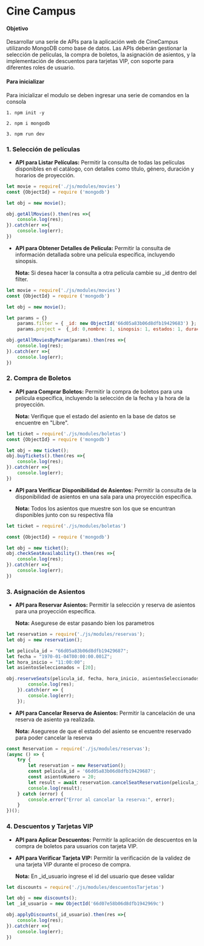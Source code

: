 # Cine Campus



#### Objetivo

Desarrollar una serie de APIs para la aplicación web de CineCampus utilizando MongoDB como base de datos. Las APIs deberán gestionar la selección de películas, la compra de boletos, la asignación de asientos, y la implementación de descuentos para tarjetas VIP, con soporte para diferentes roles de usuario.



#### Para inicializar 

Para inicializar el modulo se deben ingresar una serie de comandos en la consola

```
1. npm init -y

2. npm i mongodb

3. npm run dev
```



### 1. Selección de películas

- **API para Listar Películas:**  Permitir la consulta de todas las películas disponibles en el catálogo, con detalles como título, género, duración y horarios de proyección.

```javascript
let movie = require('./js/modules/movies')
const {ObjectId} = require ('mongodb')

let obj = new movie();

obj.getAllMovies().then(res =>{
    console.log(res);
}).catch(err =>{
    console.log(err);
})
```



- **API para Obtener Detalles de Película:**  Permitir la consulta de información detallada sobre una película específica, incluyendo sinopsis.

  **Nota:**  Si desea hacer la consulta a otra película cambie su _id dentro del filter.

```javascript
let movie = require('./js/modules/movies')
const {ObjectId} = require ('mongodb')

let obj = new movie();

let params = {}
	params.filter = { _id: new ObjectId('66d05a83b06d8dfb19429683') };
    params.project =  {_id: 0,nombre: 1, sinopsis: 1, estados: 1, duracion: 1}

obj.getAllMoviesByParam(params).then(res =>{
    console.log(res);
}).catch(err =>{
    console.log(err);
})
```
### 2. Compra de Boletos

- **API para Comprar Boletos:**  Permitir la compra de boletos para una película específica, incluyendo la selección de la fecha y la hora de la proyección.

    **Nota:**  Verifique que el estado del asiento en la base de datos se encuentre en "Libre".

```javascript
let ticket = require('./js/modules/boletas')
const {ObjectId} = require ('mongodb')

let obj = new ticket();
obj.buyTickets().then(res =>{
    console.log(res);
}).catch(err =>{
    console.log(err);
})
```

- **API para Verificar Disponibilidad de Asientos:** Permitir la consulta de la disponibilidad de asientos en una sala para una proyección específica.

    **Nota:**  Todos los asientos que muestre son los que se encuntran disponibles junto con su respectiva fila

```javascript
let ticket = require('./js/modules/boletas')

const {ObjectId} = require ('mongodb')

let obj = new ticket();
obj.checkSeatAvailability().then(res =>{
    console.log(res);
}).catch(err =>{
    console.log(err);
})
```

### 3. Asignación de Asientos

- **API para Reservar Asientos:** Permitir la selección y reserva de asientos para una proyección específica.

    **Nota:**  Asegurese de estar pasando bien los parametros

```javascript
let reservation = require('./js/modules/reservas');
let obj = new reservation();

let pelicula_id = "66d05a83b06d8dfb19429687";
let fecha = "1970-01-04T00:00:00.001Z";
let hora_inicio = "11:00:00";
let asientosSeleccionados = [20];

obj.reserveSeats(pelicula_id, fecha, hora_inicio, asientosSeleccionados).then(res => {
        console.log(res);
    }).catch(err => {
        console.log(err);
    });
```
 
 - **API para Cancelar Reserva de Asientos:** Permitir la cancelación de una reserva de asiento ya realizada.

    **Nota:**  Asegurese de que el estado del asiento se encuentre reservado para poder cancelar la reserva

```javascript
const Reservation = require('./js/modules/reservas');
(async () => {
    try {
        let reservation = new Reservation();
        const pelicula_id = '66d05a83b06d8dfb19429687';
        const asientoNumero = 20;
        let result = await reservation.cancelSeatReservation(pelicula_id, asientoNumero);
        console.log(result);
    } catch (error) {
        console.error("Error al cancelar la reserva:", error);
    }
})();
```

### 4. Descuentos y Tarjetas VIP

- **API para Aplicar Descuentos:** Permitir la aplicación de descuentos en la compra de boletos para usuarios con tarjeta VIP.
- **API para Verificar Tarjeta VIP:** Permitir la verificación de la validez de una tarjeta VIP durante el proceso de compra.

    **Nota:** En _id_usuario ingrese el id del usuario que desee validar 

```javascript
let discounts = require('./js/modules/descuentosTarjetas')

let obj = new discounts();
let _id_usuario = new ObjectId('66d07e58b06d8dfb1942969c')

obj.applyDiscounts(_id_usuario).then(res =>{
    console.log(res);
}).catch(err =>{
    console.log(err);
})
```
